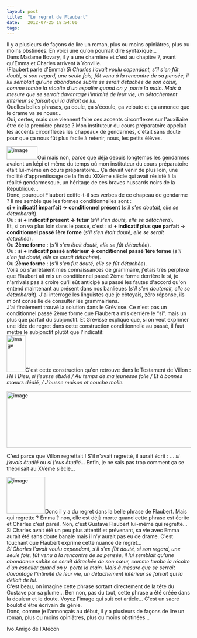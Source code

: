 ```yaml
---
layout: post
title:  "Le regret de Flaubert"
date:   2012-07-25 18:54:00
tags:   
---
```


<p>Il y a plusieurs de façons de lire un roman, plus ou moins opiniâtres, plus ou moins obstinées. En voici une qu'on pourrait dire syntaxique&hellip;<br/>Dans Madame Bovary, il y a une charnière et c'est au chapitre 7, avant qu'Emma et Charles arrivent à Yonville.<br/>(Flaubert parle d'Emma) <em>Si Charles l'avait voulu cependant, s'il s'en fût douté, si son regard, une seule fois, fût venu à la rencontre de sa pensée, il lui semblait qu'une abondance subite se serait détachée de son cœur, comme tombe la récolte d'un espalier quand on y  porte la main. Mais à mesure que se serrait davantage l'intimité de leur vie, un détachement intérieur se faisait qui la déliait de lui.</em><br/>Quelles belles phrases, ça coule, ça s'écoule, ça veloute et ça annonce que le drame va se nouer&hellip;<br/>Oui, certes, mais que viennent faire ces accents circonflexes sur l'auxiliaire être de la première phrase ? Mon instituteur du cours préparatoire appelait les accents circonflexes les chapeaux de gendarmes, c'était sans doute pour que ça nous fût plus facile à retenir, nous, les petits élèves.</p>
<p><img alt="image" height="36" src="http://25.media.tumblr.com/tumblr_m7q9qkxHj01rrv0rbo1_r1_400.jpg" width="84"/>Oui mais non, parce que déjà depuis longtemps les gendarmes avaient un képi et même du temps où mon instituteur du cours préparatoire était lui-même en cours préparatoire&hellip; Ça devait venir de plus loin, une facilité d'apprentissage de la fin du XIXème siècle qui avait résisté à la réalité gendarmesque, un héritage de ces braves hussards noirs de la République&hellip;<br/>Donc, pourquoi Flaubert coiffe-t-il ses verbes de ce chapeau de gendarme ? Il me semble que les formes conditionnelles sont :<br/><strong>si + indicatif imparfait -&gt; conditionnel présent</strong> (<em>s'il s'en doutait, elle se détacherait</em>).<br/>Ou : <strong>si + indicatif présent -&gt; futur</strong> (<em>s'il s'en doute, elle se détachera</em>).<br/>Et, si on va plus loin dans le passé, c'est : <strong>si + indicatif plus que parfait -&gt; conditionnel passé 1ère forme</strong> (<em>s'il s'en était douté, elle se serait détachée</em>).<br/>Ou <strong>2ème forme</strong> : (<em>s'il s'en était douté, elle se fût détachée</em>).<br/>Ou : <strong>si + indicatif passé antérieur -&gt; conditionnel passé 1ère forme</strong> (<em>s'il s'en fut douté, elle se serait détachée</em>).<br/>Ou <strong>2ème forme</strong> : (<em>s'il s'en fut douté, elle se fût détachée</em>). <br/>Voilà où s'arrêtaient mes connaissances de grammaire, j'étais très perplexe que Flaubert ait mis un conditionnel passé 2ème forme derrière le si, je n'arrivais pas à croire qu'il eût anticipé au passé les fautes d'accord qu'on entend maintenant au présent dans nos banlieues (<em>s'il s'en douterait, elle se détacherait</em>). J'ai interrogé les linguistes que je côtoyais, zéro réponse, ils m'ont conseillé de consulter les grammairiens. <br/>J'ai finalement trouvé la solution dans le Grévisse. Ce n'est pas un conditionnel passé 2ème forme que Flaubert a mis derrière le &ldquo;si&rdquo;, mais un plus que parfait du subjonctif. Et Grévisse explique que, si on veut exprimer une idée de regret dans cette construction conditionnelle au passé, il faut mettre le subjonctif plutôt que l'indicatif. <br/><img alt="image" height="100" src="http://24.media.tumblr.com/tumblr_m7trk5xiai1rrv0rbo1_r1_100.jpg" width="51"/>C'est cette construction qu'on retrouve dans le Testament de Villon : <em>Hé ! Dieu, si j’eusse étudié / Au temps de ma jeunesse folle / Et à bonnes mœurs dédié, / J’eusse maison et couche molle.</em><br/><br/><img alt="image" height="153" src="http://24.media.tumblr.com/tumblr_m7q9lf0dri1rrv0rbo1_r3_1280.jpg" width="524"/></p>
<p>C'est parce que Villon regrettait ! S'il n'avait regretté, il aurait écrit : &hellip; <em>si j’avais étudié</em> ou <em>si j'eus étudié</em>&hellip; Enfin, je ne sais pas trop comment ça se théorisait au XVème siècle&hellip;</p>
<p><img alt="image" height="100" src="http://25.media.tumblr.com/tumblr_m7tsi482d41rrv0rbo1_250.jpg" width="105"/>Donc il y a du regret dans la belle phrase de Flaubert. Mais qui regrette ? Emma ? non, elle est déjà morte quand cette phrase est écrite et Charles c'est pareil. Non, c'est Gustave Flaubert lui-même qui regrette&hellip; Si Charles avait été un peu plus attentif et prévenant, sa vie avec Emma aurait été sans doute banale mais il n'y aurait pas eu de drame. C'est touchant que Flaubert exprime cette nuance de regret&hellip;<br/><em>Si Charles l'avait voulu cependant, s'il s'en fût douté, si son regard, une seule fois, fût venu à la rencontre de sa pensée, il lui semblait qu'une abondance subite se serait détachée de son cœur, comme tombe la récolte d'un espalier quand on y  porte la main. Mais à mesure que se serrait davantage l'intimité de leur vie, un détachement intérieur se faisait qui la déliait de lui.</em><br/>C'est beau, on imagine cette phrase sortant directement de la tête du Gustave par sa plume&hellip; Ben non, pas du tout, cette phrase a été créée dans la douleur et le doute. Voyez l'image qui suit cet article&hellip; C'est un sacré boulot d'être écrivain de génie.<br/>Donc, comme je l'annonçais au début, il y a plusieurs de façons de lire un roman, plus ou moins opiniâtres, plus ou moins obstinées&hellip;</p>
<p>Ivo Amigo de l'Atécon</p>

